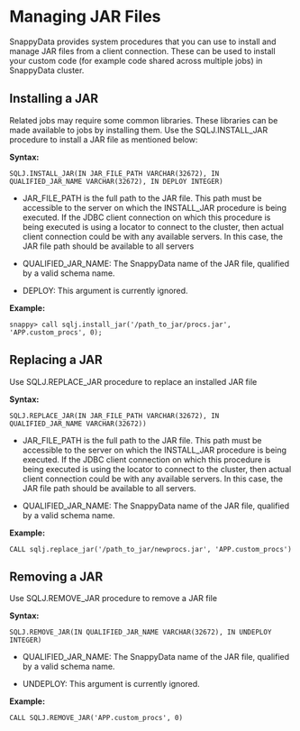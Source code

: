 # Managing JAR Files

SnappyData provides system procedures that you can use to install and manage JAR files from a client connection. These can be used to install your custom code (for example code shared across multiple jobs) in SnappyData cluster.

## Installing a JAR

Related jobs may require some common libraries. These libraries can be made available to jobs by installing them. Use the SQLJ.INSTALL_JAR procedure to install a JAR file as mentioned below:

**Syntax:**

```no-highlight
SQLJ.INSTALL_JAR(IN JAR_FILE_PATH VARCHAR(32672), IN QUALIFIED_JAR_NAME VARCHAR(32672), IN DEPLOY INTEGER)
```

* JAR_FILE_PATH  is the full path to the JAR file. This path must be accessible to the server on which the INSTALL_JAR procedure is being executed. If the JDBC client connection on which this procedure is being executed is using a locator to connect to the cluster, then actual client connection could be with any available servers. In this case, the JAR file path should be available to all servers

* QUALIFIED_JAR_NAME: The SnappyData name of the JAR file, qualified by a valid schema name.

* DEPLOY: This argument is currently ignored.

**Example:**

```no-highlight
snappy> call sqlj.install_jar('/path_to_jar/procs.jar', 'APP.custom_procs', 0);
```

## Replacing a JAR

Use  SQLJ.REPLACE_JAR procedure to replace an installed JAR file

**Syntax:**

```no-highlight
SQLJ.REPLACE_JAR(IN JAR_FILE_PATH VARCHAR(32672), IN QUALIFIED_JAR_NAME VARCHAR(32672))
```
* JAR_FILE_PATH  is the full path to the JAR file. This path must be accessible to the server on which the INSTALL_JAR procedure is being executed. If the JDBC client connection on which this procedure is being executed is using the locator to connect to the cluster, then actual client connection could be with any available servers. In this case, the JAR file path should be available to all servers.

* QUALIFIED_JAR_NAME: The SnappyData name of the JAR file, qualified by a valid schema name.

**Example:**

```no-highlight
CALL sqlj.replace_jar('/path_to_jar/newprocs.jar', 'APP.custom_procs')
```

## Removing a JAR

Use SQLJ.REMOVE_JAR  procedure to remove a JAR file

**Syntax:**
```no-highlight
SQLJ.REMOVE_JAR(IN QUALIFIED_JAR_NAME VARCHAR(32672), IN UNDEPLOY INTEGER)
```
* QUALIFIED_JAR_NAME: The SnappyData name of the JAR file, qualified by a valid schema name.

* UNDEPLOY: This argument is currently ignored.

**Example:**

```no-highlight
CALL SQLJ.REMOVE_JAR('APP.custom_procs', 0)
```

